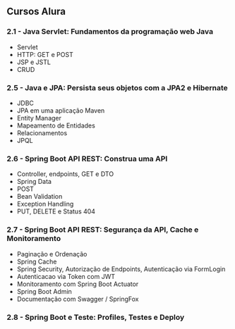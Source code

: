## Cursos Alura
### 2.1 - Java Servlet: Fundamentos da programação web Java
- Servlet
- HTTP: GET e POST
- JSP e JSTL
- CRUD

### 2.5 - Java e JPA: Persista seus objetos com a JPA2 e Hibernate
- JDBC
- JPA em uma aplicação Maven
- Entity Manager
- Mapeamento de Entidades
- Relacionamentos
- JPQL

### 2.6 - Spring Boot API REST: Construa uma API
- Controller, endpoints, GET e DTO
- Spring Data
- POST
- Bean Validation
- Exception Handling
- PUT, DELETE e Status 404

### 2.7 - Spring Boot API REST: Segurança da API, Cache e Monitoramento
- Paginação e Ordenação
- Spring Cache
- Spring Security, Autorização de Endpoints, Autenticação via FormLogin
- Autenticacao via Token com JWT
- Monitoramento com Spring Boot Actuator
- Spring Boot Admin
- Documentação com Swagger / SpringFox

### 2.8 - Spring Boot e Teste: Profiles, Testes e Deploy
